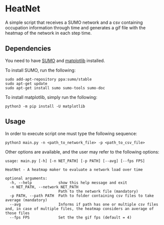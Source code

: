 # HeatNet
A simple script that receives a SUMO network and a csv containing occupation information through time and generates
a gif file with the heatmap of the network in each step time.

## Dependencies 
You need to have [SUMO](https://github.com/eclipse/sumo) and [matplotlib](https://matplotlib.org/) installed. 

To install SUMO, run the following:

```
sudo add-apt-repository ppa:sumo/stable
sudo apt-get update
sudo apt-get install sumo sumo-tools sumo-doc 
```

To install matplotlib, simply run the following:

```
python3 -m pip install -U matplotlib
```


## Usage
In order to execute script one must type the following sequence:

```
python3 main.py -n <path_to_network_file> -p <path_to_csv_file>
```

Other options are available, and the user may refer to the following options:

```
usage: main.py [-h] [-n NET_PATH] [-p PATH] [--avg] [--fps FPS]

HeatNet - A heatmap maker to evaluate a network load over time

optional arguments:
  -h, --help            show this help message and exit
  -n NET_PATH, --network NET_PATH
                        Path to the network file (mandatory)
  -p PATH, --path PATH  Path to folder containing csv files to take average (mandatory)
  --avg                 Informs if path has one or multiple csv files and, in case of multiple files, the heatmap considers an average of those files
  --fps FPS             Set the the gif fps (default = 4)
```